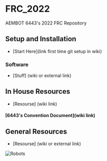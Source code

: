 # FRC_2022
AEMBOT 6443's 2022 FRC Repository

## Setup and Installation
* [Start Here](link first time git setup in wiki)

### Software
* [Stuff] (wiki or external link)


## In House Resources
* [Resourse] (wiki link)
#### [6443's Convention Document](wiki link)

## General Resources
* [Resourse] (wiki or external link)

![Robots](https://drive.google.com/uc?export=download&id=1FHWfhFtUOuyOHyrDigHGzEt0eMrn_GTo#gh-dark-mode-only)
